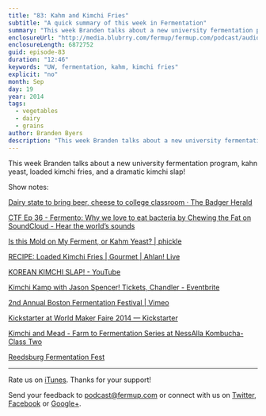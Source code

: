 ```yaml
---
title: "83: Kahm and Kimchi Fries"
subtitle: "A quick summary of this week in Fermentation"
summary: "This week Branden talks about a new university fermentation program, kahn yeast, loaded kimchi fries, and a dramatic kimchi slap!"
enclosureUrl: "http://media.blubrry.com/fermup/fermup.com/podcast/audio/fermup-83.mp3"
enclosureLength: 6872752
guid: episode-83
duration: "12:46"
keywords: "UW, fermentation, kahm, kimchi fries"
explicit: "no"
month: Sep
day: 19
year: 2014
tags:
  - vegetables
  - dairy
  - grains
author: Branden Byers
description: "This week Branden talks about a new university fermentation program, kahn yeast, loaded kimchi fries, and a dramatic kimchi slap!"
---
```

This week Branden talks about a new university fermentation program, kahn yeast, loaded kimchi fries, and a dramatic kimchi slap!

Show notes:

[Dairy state to bring beer, cheese to college classroom · The Badger Herald](http://badgerherald.com/news/2014/09/11/wine-beer-cheese-bm/#.VBsELC5dWLU)

[CTF Ep 36 - Fermento: Why we love to eat bacteria by Chewing the Fat on SoundCloud - Hear the world’s sounds](https://soundcloud.com/chewingthefat/ctf-ep-36-fermento-fermentation-in-food-and-drink)

[Is this Mold on My Ferment, or Kahm Yeast? | phickle](http://phickle.com/index.php/the-wrath-of-kahm/)

[RECIPE: Loaded Kimchi Fries | Gourmet | Ahlan! Live](http://www.ahlanlive.com/recipe-loaded-kimchi-fries-516958.html)

[KOREAN KIMCHI SLAP! - YouTube](https://www.youtube.com/watch?v=2aDlEovtzQ4)

[Kimchi Kamp with Jason Spencer! Tickets, Chandler - Eventbrite](https://www.eventbrite.com/e/kimchi-kamp-with-jason-spencer-tickets-12914705231)

[2nd Annual Boston Fermentation Festival | Vimeo](http://vimeo.com/105555327)

[Kickstarter at World Maker Faire 2014 — Kickstarter](https://www.kickstarter.com/events/makerfaire-newyork)

[Kimchi and Mead - Farm to Fermentation Series at NessAlla Kombucha- Class Two](http://www.brownpapertickets.com/event/872975)

[Reedsburg Fermentation Fest](http://fermentationfest.com/)

---

Rate us on [iTunes](http://itunes.apple.com/podcast/fermup-fermented-food-podcast/id593958494). Thanks for your support!

Send your feedback to <a href="mailto:podcast@fermup.com">podcast@fermup.com</a> or connect with us on [Twitter](https://twitter.com/fermup), [Facebook](http://www.facebook.com/fermup) or [Google+](https://google.com/+fermup).
